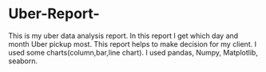 # Uber-Report-
This is my uber data analysis report. In this report I get which day and month Uber pickup most. This report helps to make decision for my client.
I used some charts(column,bar,line chart). I used pandas, Numpy, Matplotlib, seaborn.
